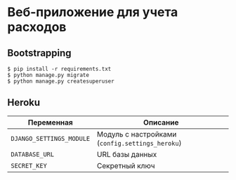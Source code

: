 # Веб-приложение для учета расходов

## Bootstrapping

```
$ pip install -r requirements.txt
$ python manage.py migrate
$ python manage.py createsuperuser
```

## Heroku

|Переменная              |Описание                                       |
|------------------------|-----------------------------------------------|
|`DJANGO_SETTINGS_MODULE`|Модуль с настройками (`config.settings_heroku`)|
|`DATABASE_URL`          |URL базы данных                                |
|`SECRET_KEY`            |Секретный ключ                                 |